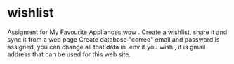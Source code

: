 # wishlist
Assigment for My Favourite Appliances.wow . Create a wishlist, share it and sync it from a web page
Create database "correo"
email and password is assigned, you can change all that data in .env if you wish , it is gmail address that can be used for this web site.
